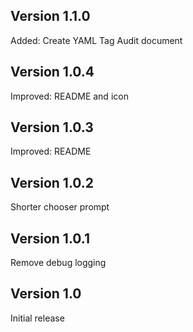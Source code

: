 ## Version 1.1.0

Added: Create YAML Tag Audit document

## Version 1.0.4

Improved: README and icon

## Version 1.0.3

Improved: README

## Version 1.0.2

Shorter chooser prompt

## Version 1.0.1

Remove debug logging

## Version 1.0

Initial release
